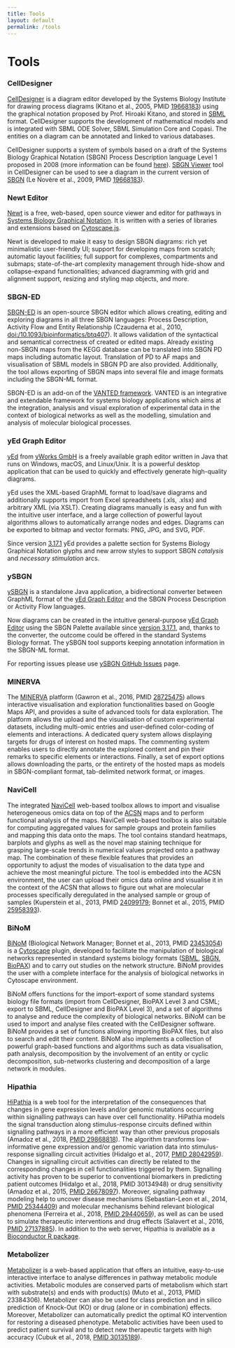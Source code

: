 ```yaml
---
title: Tools
layout: default
permalink: /tools
---
```


# Tools

### CellDesigner

<p><a href="http://www.celldesigner.org" target="_blank">CellDesigner</a> is a diagram editor developed by the Systems Biology Institute for drawing process diagrams (Kitano et al., 2005, PMID <a href="https://www.ncbi.nlm.nih.gov/pubmed/?term=19668183" target="_blank">19668183</a>) using the graphical notation proposed by Prof. Hiroaki Kitano, and stored in <a href="http://sbml.org/" target="_blank">SBML</a> format. CellDesigner supports the development of mathematical models and is integrated with SBML ODE Solver, SBML Simulation Core and Copasi. The entities on a diagram can be annotated and linked to various databases.</p>

<p>CellDesigner supports a system of symbols based on a draft of the Systems Biology Graphical Notation (SBGN) Process Description language Level 1 proposed in 2008 (more information can be found <a href="http://www.celldesigner.org/features.html" target="_blank">here</a>). <a href="http://www.celldesigner.org/help/CDH_View_08.html" target="_blank">SBGN Viewer</a> tool in CellDesigner can be used to see a diagram in the current version of <a href="http://sbgn.org/" target="_blank">SBGN</a> (Le Novère et al., 2009, PMID <a href="https://www.ncbi.nlm.nih.gov/pubmed/?term=19668183" target="_blank">19668183</a>).</p>

<!--<p>See also: <a href="/tools/SBGNinCellDesigner" target="_blank">Drawing SBGN PD diagrams in CellDesigner</a>.</p>-->


### Newt Editor

<p><a href="http://newteditor.org/" target="_blank">Newt</a> is a free, web-based, open source viewer and editor for pathways in <a href="http://sbgn.github.io/sbgn/" target="_blank">Systems Biology Graphical Notation</a>.  It is written with a series of libraries and extensions based on <a href="http://js.cytoscape.org/" target="_blank">Cytoscape.js</a>.</p>

<p>Newt is developed to make it easy to design SBGN diagrams: rich yet minimalistic user-friendly UI; support for developing maps from scratch; automatic layout facilities; full support for complexes, compartments and submaps; state-of-the-art complexity management through hide-show and collapse-expand functionalities; advanced diagramming with grid and alignment support, resizing and styling map objects, and more.</p>

### SBGN-ED

[SBGN-ED](http://www.sbgn-ed.org) is an open-source SBGN editor which allows creating, editing and exploring diagrams in all three SBGN languages: Process Description, Activity Flow and Entity Relationship (Czauderna et al., 2010, [doi:/10.1093/bioinformatics/btq407](https://doi.org/10.1093/bioinformatics/btq407)). It allows validation of the syntactical and semantical correctness of created or edited maps. Already existing non-SBGN maps from the KEGG database can be translated into SBGN PD maps including automatic layout. Translation of PD to AF maps and visualisation of SBML models in SBGN PD are also provided. Additionally, the tool allows exporting of SBGN maps into several file and image formats including the SBGN-ML format.  

SBGN-ED is an add-on of the [VANTED framework](http://www.vanted.org). VANTED is an integrative and extendable framework for systems biology applications which aims at the integration, analysis and visual exploration of experimental data in the context of biological networks as well as the modelling, simulation and analysis of molecular biological processes.

### yEd Graph Editor

<p><a href="https://www.yworks.com/products/yed" target="_blank">yEd</a> from <a href="https://www.yworks.com" target="_blank">yWorks GmbH</a> is a freely available graph editor written in Java that runs on Windows, macOS, and Linux/Unix. It is a powerful desktop application that can be used to quickly and effectively generate high-quality diagrams.</p>

<p>yEd uses the XML-based GraphML format to load/save diagrams and additionally supports import from Excel spreadsheets (.xls, .xlsx) and arbitrary XML (via XSLT). Creating diagrams manually is easy and fun with the intuitive user interface, and a large collection of powerful layout algorithms allows to automatically arrange nodes and edges. Diagrams can be exported to bitmap and vector formats: PNG, JPG, and SVG, PDF.</p>

<p>Since version <a href="https://www.yworks.com/products/yed/download#ReleaseNotes" target="_blank">3.17.1</a> yEd provides a palette section for Systems Biology Graphical Notation glyphs and new arrow styles to support SBGN <i>catalysis</i> and <i>necessary stimulation</i> arcs.</p>

### ySBGN

[ySBGN](https://github.com/sbgn/ySBGN) is a standalone Java application, a bidirectional converter between GraphML format of the [yEd Graph Editor](https://www.yworks.com/yed) and the SBGN Process Description or Activity Flow languages. 

Now diagrams can be created in the intuitive general-purpose [yEd Graph Editor](https://www.yworks.com/yed) using the SBGN Palette available since [version 3.17.1](https://www.yworks.com/products/yed/download#ReleaseNotes), and, thanks to the converter, the outcome could be offered in the standard Systems Biology format. The ySBGN tool supports keeping annotation information in the SBGN-ML format.

For reporting issues please use [ySBGN GitHub Issues](https://github.com/sbgn/ySBGN/issues) page.

### MINERVA

<p>The <a href="http://r3lab.uni.lu/web/minerva-website/" target="_blank">MINERVA</a> platform (Gawron et al., 2016, PMID <a href="https://www.ncbi.nlm.nih.gov/pubmed/28725475" target="_blank">28725475</a>) allows interactive visualisation and exploration functionalities based on Google Maps API, and provides a suite of advanced tools for data exploration. The platform allows the upload and the visualisation of custom experimental datasets, including multi-omic entries and user-defined color-coding of elements and interactions. A dedicated query system allows displaying targets for drugs of interest on hosted maps. The commenting system enables users to directly annotate the explored content and pin their remarks to specific elements or interactions. Finally, a set of export options allows downloading the parts, or the entirety of the hosted maps as models in SBGN-compliant format, tab-delimited network format, or images.</p>


### NaviCell

<p>The integrated <a href="https://navicell.curie.fr/" target="_blank">NaviCell</a> web-based toolbox allows to import and visualise heterogeneous omics data on top of the <a href="https://acsn.curie.fr/" target="_blank">ACSN</a> maps and to perform functional analysis of the maps. NaviCell web-based toolbox is also suitable for computing aggregated values for sample groups and protein families and mapping this data onto the maps. The tool contains standard heatmaps, barplots and glyphs as well as the novel map staining technique for grasping large-scale trends in numerical values projected onto a pathway map. The combination of these flexible features that provides an opportunity to adjust the modes of visualisation to the data type and achieve the most meaningful picture. The tool is embedded into the ACSN environment, the user can upload their omics data online and visualise it in the context of the ACSN that allows to figure out what are molecular processes specifically deregulated in the analysed sample or group of samples (Kuperstein et al., 2013, PMID <a href="https://www.ncbi.nlm.nih.gov/pubmed/?term=24099179" target="_blank">24099179</a>; Bonnet et al., 2015, PMID <a href="https://www.ncbi.nlm.nih.gov/pubmed/?term=25958393" target="_blank">25958393</a>).</p>


### BiNoM

<p><a href="https://binom.curie.fr/" target="_blank">BiNoM</a> (Biological Network Manager; Bonnet et al., 2013, PMID <a href="https://www.ncbi.nlm.nih.gov/pubmed/?term=23453054" target="_blank">23453054</a>) is a <a href="http://www.cytoscape.org/" target="_blank">Cytoscape</a> plugin, developed to facilitate the manipulation of biological networks represented in standard systems biology formats (<a href="http://sbml.org/" target="_blank">SBML</a>, <a href="http://sbgn.org/" target="_blank">SBGN</a>, <a href="http://biopax.org/" target="_blank">BioPAX</a>) and to carry out studies on the network structure. BiNoM provides the user with a complete interface for the analysis of biological networks in Cytoscape environment.</p>   

<p>BiNoM offers functions for the import-export of some standard systems biology file formats (import from CellDesigner, BioPAX Level 3 and CSML; export to SBML, CellDesigner and BioPAX Level 3), and a set of algorithms to analyse and reduce the complexity of biological networks. BiNoM can be used to import and analyse files created with the CellDesigner software. BiNoM provides a set of functions allowing importing BioPAX files, but also to search and edit their content. BiNoM also implements a collection of powerful graph-based functions and algorithms such as data visualisation, path analysis, decomposition by the involvement of an entity or cyclic decomposition, sub-networks clustering and decomposition of a large network in modules.</p>

### Hipathia

[HiPathia](http://hipathia.babelomics.org/) is a web tool for the interpretation of the consequences that changes in gene expression levels and/or genomic mutations occurring within signalling pathways can have over cell functionality. HiPathia models the signal transduction along stimulus-response circuits defined within signalling pathways in a more efficient way than other previous proposals (Amadoz et al., 2018, [PMID 29868818](https://www.ncbi.nlm.nih.gov/pubmed/29868818)). The algorithm transforms low-informative gene expression and/or genomic variation data into stimulus-response signalling circuit activities (Hidalgo et al., 2017, [PMID 28042959](https://www.ncbi.nlm.nih.gov/pubmed/28042959)). Changes in signalling circuit activities can directly be related to the corresponding changes in cell functionalities triggered by them. Signalling activity has proven to be superior to conventional biomarkers in predicting patient outcomes (Hidalgo et al., 2018, PMID 30134948) or drug sensitivity (Amadoz et al., 2015, [PMID 26678097](https://www.ncbi.nlm.nih.gov/pubmed/26678097)). Moreover, signaling pathway modeling help to uncover disease mechanisms (Sebastian-Leon et al., 2014, [PMID 25344409](https://www.ncbi.nlm.nih.gov/pubmed/25344409)) and molecular mechanisms behind relevant biological phenomena (Ferreira et al., 2018, [PMID 29440659](https://www.ncbi.nlm.nih.gov/pubmed/29440659)), as well as can be used to simulate therapeutic interventions and drug effects (Salavert et al., 2016, [PMID 27137885](https://www.ncbi.nlm.nih.gov/pubmed/27137885)). In addition to the web server, Hipathia is available as a [Bioconductor R package](http://bioconductor.org/packages/devel/bioc/html/hipathia.html).

### Metabolizer

[Metabolizer](http://metabolizer.babelomics.org/) is a web-based application that offers an intuitive, easy-to-use interactive interface to analyse differences in pathway metabolic module activities. Metabolic modules are conserved parts of metabolism which start with substrate(s) and ends with product(s) (Muto et al., 2013, PMID 23384306). Metabolizer can also be used for class prediction and in silico prediction of Knock-Out (KO) or drug (alone or in combination) effects. Moreover, Metabolizer can automatically predict the optimal KO intervention for restoring a diseased phenotype. Metabolic activities have been used to predict patient survival and to detect new therapeutic targets with high accuracy (Cubuk et al., 2018, [PMID 30135189](https://www.ncbi.nlm.nih.gov/pubmed/30135189)).
